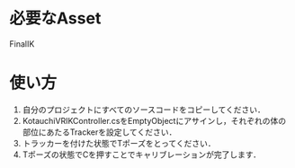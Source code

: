 # 必要なAsset

FinalIK

# 使い方

1. 自分のプロジェクトにすべてのソースコードをコピーしてください．
2. KotauchiVRIKController.csをEmptyObjectにアサインし，それぞれの体の部位にあたるTrackerを設定してください．
3. トラッカーを付けた状態でTポーズをとってください．
4. Tポーズの状態でCを押すことでキャリブレーションが完了します．


